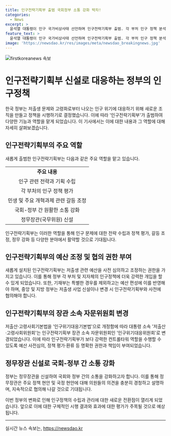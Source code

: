 ```yaml
---
title: 인구전략기획부 출범 국회정부 소통 강화 박차!
categories:
  - News
excerpt: >
  윤석열 대통령이 인구 국가비상사태 선언하며 인구전략기획부 출범. 각 부처 인구 정책 분석·평가 역할 강화, 저출생 관련 예산 사전 심의, 조정 등 새로운 정무장관 신설 등 정부조직 개편 방향 발표. 또한 저출산·고령사회기본법을 인구위기대응기본법으로 개정, 인구위기대응위원회 신설 계획. 대통령은 저출생 대책을 논의한 청사회의에서 발언. 부처 간 갈등 조정과 소통 강화를 위해 정무장관 신설 예정으로, 정부조직법 개정 법률안 발의 예정.
feature_text: >
  윤석열 대통령이 인구 국가비상사태 선언하며 인구전략기획부 출범. 각 부처 인구 정책 분석·평가 역할 강화, 저출생 관련 예산 사전 심의, 조정 등 새로운 정무장관 신설 등 정부조직 개편 방향 발표. 또한 저출산·고령사회기본법을 인구위기대응기본법으로 개정, 인구위기대응위원회 신설 계획. 대통령은 저출생 대책을 논의한 청사회의에서 발언. 부처 간 갈등 조정과 소통 강화를 위해 정무장관 신설 예정으로, 정부조직법 개정 법률안 발의 예정.
image: 'https://newsdao.kr/res/images/meta/newsdao_breakingnews.jpg'
---
```


<p><img src="https://newsdao.kr/res/images/meta/newsdao_breakingnews.jpg" alt="firstkoreanews 속보" /></p>

<h1>인구전략기획부 신설로 대응하는 정부의 인구정책</h1>

<p data-ke-size="size16">한국 정부는 저출생 문제와 고령화로부터 나오는 인구 위기에 대응하기 위해 새로운 조직을 만들고 정책을 시행하기로 결정했습니다. 이에 따라 '인구전략기획부'가 출범하여 다양한 기능과 역할을 맡게 되었습니다. 이 기사에서는 이에 대한 내용과 그 역할에 대해 자세히 살펴보겠습니다.</p>

<h2 data-ke-size="size26">인구전략기획부의 주요 역할</h2>

<p>새롭게 출범한 인구전략기획부는 다음과 같은 주요 역할을 맡고 있습니다.</p>

<table>
  <tr>
    <td style="text-align: center; height: 17px;"><b>주요 내용</b></td>
  </tr>
  <tr>
    <td style="text-align: center; height: 17px;">인구 관련 전략과 기획 수립</td>
  </tr>
  <tr>
    <td style="text-align: center; height: 17px;">각 부처의 인구 정책 평가</td>
  </tr>
  <tr>
    <td style="text-align: center; height: 17px;">민생 및 주요 개혁과제 관련 갈등 조정</td>
  </tr>
  <tr>
    <td style="text-align: center; height: 17px;">국회-정부 간 원활한 소통 강화</td>
  </tr>
  <tr>
    <td style="text-align: center; height: 17px;">정무장관(국무위원) 신설</td>
  </tr>
</table>

<p data-ke-size="size16">인구전략기획부는 이러한 역할을 통해 인구 문제에 대한 전략 수립과 정책 평가, 갈등 조정, 정무 강화 등 다양한 분야에서 활약할 것으로 기대됩니다.</p>

<h2 data-ke-size="size26">인구전략기획부의 예산 조정 및 협의 권한 부여</h2>

<p>새롭게 설치된 인구전략기획부는 저출생 관련 예산을 사전 심의하고 조정하는 권한을 가지고 있습니다. 이를 통해 정부 각 부처 및 지자체의 인구정책에 더욱 강력한 개입을 할 수 있게 되었습니다. 또한, 기재부는 특별한 경우를 제외하고는 예산 편성에 이를 반영해야 하며, 중앙 및 지방 정부는 저출생 사업 신설이나 변경 시 인구전략기획부와 사전에 협의해야 합니다.</p>

<h2 data-ke-size="size26">인구전략기획부의 장관 소속 자문위원회 변경</h2>

<p>저출산·고령사회기본법을 '인구위기대응기본법'으로 개정함에 따라 대통령 소속 '저출산·고령사회위원회'는 인구전략기획부 장관 소속 자문위원회인 '인구위기대응위원회'로 변경되었습니다. 이에 따라 인구전략기획부가 보다 강력한 컨트롤타워 역할을 수행할 수 있도록 예산 사전심의, 정책 평가·환류 등 명확한 권한과 책임이 부여되었습니다.</p>

<h2 data-ke-size="size26">정무장관 신설로 국회-정부 간 소통 강화</h2>

<p>정부는 정무장관을 신설하여 국회와 정부 간의 소통을 강화하고자 합니다. 이를 통해 정무장관은 주요 정책 현안 및 국정 현안에 대해 의원들의 의견을 충분히 경청하고 설명하며, 지속적으로 협의해 나갈 것으로 기대됩니다.</p>

<p data-ke-size="size16">이번 정부의 변화로 인해 인구정책의 수립과 관리에 대한 새로운 전환점이 열리게 되었습니다. 앞으로 이에 대한 구체적인 시행 결과와 효과에 대한 평가가 주목될 것으로 예상됩니다.</p>

<hr>

<p data-ke-size="size16"></p>
실시간 뉴스 속보는, <a href="https://newsdao.kr" rel="dofollow">https://newsdao.kr</a>


